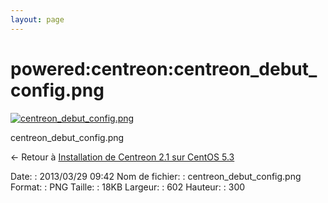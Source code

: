 ```yaml
---
layout: page
---
```


powered:centreon:centreon\_debut\_config.png
============================================

[![centreon\_debut\_config.png](../..//assets/media/powered/centreon/centreon_debut_config.png@cache=&w=602&h=300 "centreon_debut_config.png")](../..//assets/media/powered/centreon/centreon_debut_config.png@cache= "Afficher le fichier original")

centreon\_debut\_config.png

← Retour à [Installation de Centreon 2.1 sur CentOS
5.3](../../../centreon/centreon-centos-install.html "centreon:centreon-centos-install")

Date:
:   2013/03/29 09:42
Nom de fichier:
:   centreon\_debut\_config.png
Format:
:   PNG
Taille:
:   18KB
Largeur:
:   602
Hauteur:
:   300

